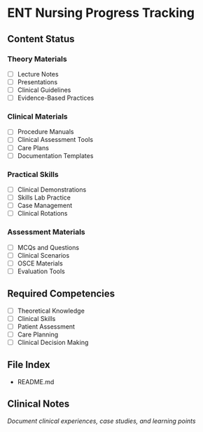 # ENT Nursing Progress Tracking

## Content Status
### Theory Materials
- [ ] Lecture Notes
- [ ] Presentations
- [ ] Clinical Guidelines
- [ ] Evidence-Based Practices

### Clinical Materials
- [ ] Procedure Manuals
- [ ] Clinical Assessment Tools
- [ ] Care Plans
- [ ] Documentation Templates

### Practical Skills
- [ ] Clinical Demonstrations
- [ ] Skills Lab Practice
- [ ] Case Management
- [ ] Clinical Rotations

### Assessment Materials
- [ ] MCQs and Questions
- [ ] Clinical Scenarios
- [ ] OSCE Materials
- [ ] Evaluation Tools

## Required Competencies
- [ ] Theoretical Knowledge
- [ ] Clinical Skills
- [ ] Patient Assessment
- [ ] Care Planning
- [ ] Clinical Decision Making

## File Index
- README.md

## Clinical Notes
*Document clinical experiences, case studies, and learning points*
